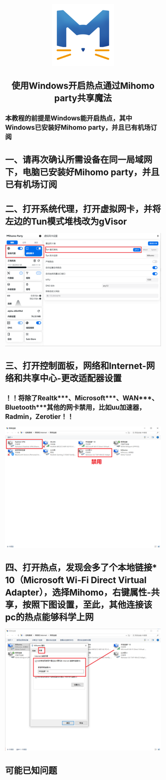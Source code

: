 <a href="https://github.com/MetaCubeX/ClashMetaForAndroid"><div align=center><img src="/android-phone-share-magic/images/Clash Meta.png" width="200" height="200"></div></a>

<div align="center"><h1>使用Windows开启热点通过Mihomo party共享魔法</h1></div>

<h2>本教程的前提是Windows能开启热点，其中Windows已安装好Mihomo party，并且已有机场订阅</h2>

# 一、请再次确认所需设备在同一局域网下，电脑已安装好Mihomo party，并且已有机场订阅

# 二、打开系统代理，打开虚拟网卡，并将左边的Tun模式堆栈改为gVisor
![](/windows-share-magic/images/1.png)

# 三、打开控制面板，网络和Internet-网络和共享中心-更改适配器设置
## ！！将除了Realtk***、Microsoft***、WAN***、Bluetooth***其他的网卡禁用，比如uu加速器，Radmin，Zerotier！！
![](/windows-share-magic/images/2.png)

# 四、打开热点，发现会多了个本地链接* 10（Microsoft Wi-Fi Direct Virtual Adapter），选择Mihomo，右键属性-共享，按照下图设置，至此，其他连接该pc的热点能够科学上网
![](/windows-share-magic/images/3.png)

# 可能已知问题
